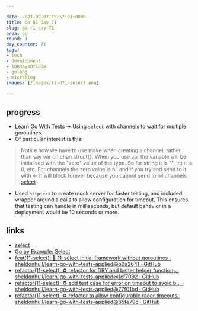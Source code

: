 ```yaml
---

date: 2021-09-07T19:57:01+0000
title: Go R1 Day 71
slug: go-r1-day-71
area: go
round: 1
day_counter: 71
tags:
- tech
- development
- 100DaysOfCode
- golang
- microblog
images: [/images/r1-d71-select.png]

---
```


## progress

- Learn Go With Tests -> Using `select` with channels to wait for multiple goroutines.
- Of particular interest is this:

> Notice how we have to use make when creating a channel; rather than say var ch chan struct{}.
> When you use var the variable will be initialised with the "zero" value of the type.
> So for string it is "", int it is 0, etc.
> For channels the zero value is nil and if you try and send to it with <- it will block forever because you cannot send to nil channels [select]

- Used `httptest` to create mock server for faster testing, and included wrapper around a calls to allow configuration for timeout.
This ensures that testing can handle in milliseconds, but default behavior in a deployment would be 10 seconds or more.

## links

- [select]
- [Go by Example: Select](https://gobyexample.com/select)
- [feat(11-select): 🎉 11-select initial framework without goroutines · sheldonhull/learn-go-with-tests-applied@b0a2641 · GitHub](https://github.com/sheldonhull/learn-go-with-tests-applied/commit/b0a26410b29ca9f7c8c316d60a523cfee56ae45c)
- [refactor(11-select): ♻️ refactor for DRY and better helper functions · sheldonhull/learn-go-with-tests-applied@1cf7092 · GitHub](https://github.com/sheldonhull/learn-go-with-tests-applied/commit/1cf7092c1e2f6f6373a5b5c57a422e76c415b8ec)
- [refactor(11-select): ♻️ add test case for error on timeout to avoid b… · sheldonhull/learn-go-with-tests-applied@77f01bd · GitHub](https://github.com/sheldonhull/learn-go-with-tests-applied/commit/77f01bd428b335b1ca65e9425b52429a2df56c01)
- [refactor(11-select): ♻️ refactor to allow configurable racer timeouts · sheldonhull/learn-go-with-tests-applied@65fe79c · GitHub](https://github.com/sheldonhull/learn-go-with-tests-applied/commit/65fe79ca9c02d483ab2c1d2c436377bc54c78129)

[select]: [go-fundamentals/select](https://quii.gitbook.io/learn-go-with-tests/go-fundamentals/select)
